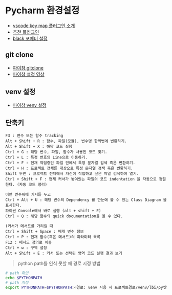 # Pycharm 환경설정

* [vscode key map 플러그인 소개](https://dubuholic.tistory.com/147)
* [추천 플러그인](https://vhxpffltm.tistory.com/m/184)
* [black 포메터 설정](https://pearlluck.tistory.com/743)
## git clone
* [파이참 gitclone](https://baessi.tistory.com/116)
* [파이참 설정 영상](https://opentutorials.org/course/3666/24539)

## venv 설정
* [파이참 venv 설정](https://sseambong.tistory.com/285)

## 단축키
```
F3 : 변수 또는 함수 tracking
Alt + Shift + R : 함수, 파일(모듈), 변수명 한꺼번에 변환하기.
Alt + Shift + X : 해당 코드 실행
Ctrl + G : 해당 변수, 파일, 함수가 사용된 코드 찾기.
Ctrl + L : 특정 번호의 Line으로 이동하기.
Ctrl + F : 현재 작업중인 파일 안에서 특정 문자열 검색 혹은 변환하기.
Ctrl + H : 프로젝트 전체를 대상으로 특정 문자열 검색 혹은 변환하기.
Shift 두번 : 프로젝트 전체에서 자신이 작업하고 싶은 파일 검색하여 열기.
Ctrl + Shift + F : 현재 커서가 놓여있는 파일의 코드 indentation 을 자동으로 정렬한다. (자동 코드 정리)

어떤 변수위에 커서를 두고
Ctrl + Alt + U : 해당 변수의 Dependency 를 한눈에 볼 수 있는 Class Diagram 을 표시한다.
파이썬 Console에서 바로 실행 (alt + shift + E)
Ctrl + Q : 해당 함수의 quick documentation을 볼 수 있다.

(커서가 메서드를 가리킬 때
Ctrl + Shift + Space : 매개 변수 정보
Ctrl + P : 현재 함수(혹은 메서드)의 파라미터 목록
F12 : 메서드 정의로 이동
Ctrl + w : 구역 설정
Alt + Shift + E : 커서 또는 선택된 영역 코드 실행 결과 보기
```

> python path를 인식 못할 때 경로 지정 방법
```bash
# path 확인
echo $PYTHONPATH
# path 지정
export PYTHONPATH=$PYTHONPATH:<경로: venv 사용 시 프로젝트경로/venv/lbi/python버전/site-packages >
```